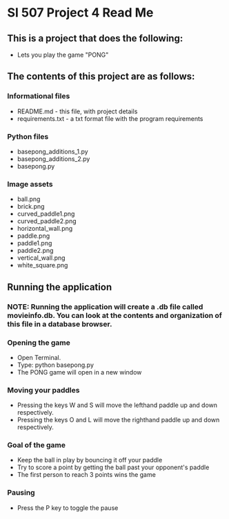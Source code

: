 # SI 507 Project 4 Read Me
## This is a project that does the following:
* Lets you play the game "PONG"


## The contents of this project are as follows:
### Informational files
* README.md - this file, with project details
* requirements.txt - a txt format file with the program requirements

### Python files
* basepong_additions_1.py
* basepong_additions_2.py
* basepong.py

### Image assets
* ball.png
* brick.png
* curved_paddle1.png
* curved_paddle2.png
* horizontal_wall.png
* paddle.png
* paddle1.png
* paddle2.png
* vertical_wall.png
* white_square.png


## Running the application
### NOTE: Running the application will create a .db file called movieinfo.db. You can look at the contents and organization of this file in a database browser.

### Opening the game
* Open Terminal.
* Type: python basepong.py
* The PONG game will open in a new window

### Moving your paddles
* Pressing the keys W and S will move the lefthand paddle up and down respectively.
* Pressing the keys O and L will move the righthand paddle up and down respectively.

### Goal of the game
* Keep the ball in play by bouncing it off your paddle
* Try to score a point by getting the ball past your opponent's paddle
* The first person to reach 3 points wins the game

### Pausing
* Press the P key to toggle the pause
